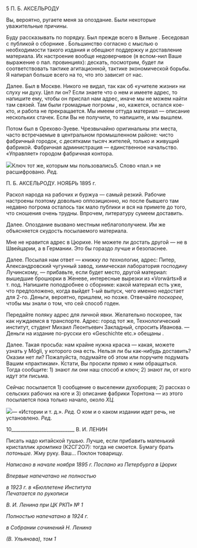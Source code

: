 5 П. Б. АКСЕЛЬРОДУ

Вы, вероятно, ругаете меня за опоздание. Были некоторые уважительные причины.

Буду рассказывать по порядку. Был прежде всего в Вильне . Беседовал с публикой о сборнике . Большинство согласно с мыслью о необходимости такого издания и обеща­ют поддержку и доставление материала. Их настроение вообще недоверчивое (я вспом-нил Ваше выражение о пал. провинциях): дескать, посмотрим, будет ли соответство­вать тактике агитационной, тактике экономической борьбы. Я напирал больше всего на то, что это зависит от нас.

Далее. Был в Москве. Никого не видал, так как об «учителе жизни» ни слуху ни ду­ху. Цел ли он? Если знаете что о нем и имеете адрес, то напишите ему, чтобы он при­слал нам адрес, иначе мы не можем найти там связей. Там были громадные погромы , но, кажется, остался кое-кто, и работа не прекращается. Мы имеем оттуда материал — описание нескольких стачек. Если Вы не получили, то напишите, и мы вышлем.

Потом был в Орехово-Зуеве. Чрезвычайно оригинальны эти места, часто встречае­мые в центральном промышленном районе: чисто фабричный городок, с десятками ты­сяч жителей, только и живущий фабрикой. Фабричная администрация — единственное начальство. «Управляет» городом фабричная контора.

![](file:///C:/Users/bot32/AppData/Local/Temp/msohtmlclip1/01/clip_image001.png)Ключ тот же, которым мы пользовались5. Слово «пал.» не расшифровано. _Ред._

  

П. Б. АКСЕЛЬРОДУ. НОЯБРЬ 1895 г.

Раскол народа на рабочих и буржуа — самый резкий. Рабочие настроены поэтому до­вольно оппозиционно, но после бывшего там недавно погрома осталось так мало пуб­лики и вся на примете до того, что сношения очень трудны. Впрочем, литературу суме­ем доставить.

Далее. Опоздание вызвано местным неблагополучием. Им же объясняется скудость посылаемого материала.

Мне не нравится адрес в Цюрихе. Не можете ли достать другой — не в Швейцарии, а в Германии. Это бы гораздо лучше и безопаснее.

Далее. Посылая нам ответ — _книжку по технологии,_ адрес: Питер, Александров­ский чугунный завод, химическая лаборатория господину Лучинскому, — прибавьте, если будет место, другой материал: вышедшие брошюрки в Женеве, интересные вырез­ки из «Vorwärts»8 и т. под. Напишите поподробнее о сборнике: какой материал есть уже, что предположено, когда выйдет 1-ый выпуск, чего именно недостает для 2-го. Деньги, вероятно, пришлем, но позже. Отвечайте _поскорее,_ чтобы мы знали о том, что сей способ годен.

Передайте поляку адрес для личной явки. Желательно поскорее, так как нуждаемся в транспорте. Адрес: город тот же, Технологический институт, студент Михаил Леонтье­вич Закладный, спросить Иванова. — Деньги на издание по-русски его «Geschichte etc.» обещаны .

Далее. Такая просьба: нам крайне нужна краска — какая, можете узнать у Mögli, у которого она есть. Нельзя ли бы как-нибудь доставить? Оказии нет ли? Пожалуйста, подумайте об этом или поручите подумать Вашим «практикам». Кстати, Вы просили прямо к ним обращаться. Тогда сообщите: 1) знают ли они наш способ и ключ; 2) знают ли, от кого идут эти письма.

Сейчас посылается 1) сообщение о выселении духоборцев; 2) рассказ о сельских ра­бочих на юге и 3) описание фабрики Торнтона — из этого посылается пока только на­чало, около _ХЦ._

![](file:///C:/Users/bot32/AppData/Local/Temp/msohtmlclip1/01/clip_image001.png)— «Истории и т. д.». _Ред._ О ком и о каком издании идет речь, не установлено. _Ред._

  

10___________________________ В. И. ЛЕНИН

Писать надо китайской _тушью._ Лучше, если прибавить маленький кристаллик _хром­пика_ (К2СГ2О7): тогда не смоется. Бумагу брать _потоньше._ Жму руку. Ваш... Поклон товарищу.

_Написано в начале ноября 1895 г. Послано из Петербурга в Цюрих_

_Впервые напечатано не полностью_

_в 1923 г. в «Бюллетене Института                                                             Печатается по рукописи_

_В. И. Ленина при ЦК РКП» № 1_

_Полностью напечатано в 1924 г._

_в Собрании сочинений Н. Ленина_

_(В. Ульянова), том 1_